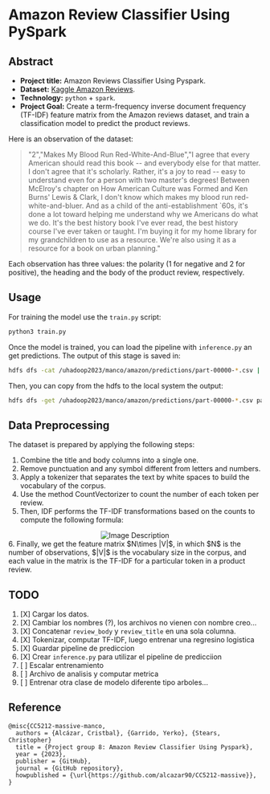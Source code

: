 # Amazon Review Classifier Using PySpark

## Abstract 

- **Project title:** Amazon Reviews Classifier Using Pyspark.
- **Dataset:** [Kaggle Amazon Reviews](https://www.kaggle.com/datasets/kritanjalijain/amazon-reviews?select=test.csv).
- **Technology:** `python` + `spark`.
- **Project Goal:** Create a term-frequency inverse document frequency (TF-IDF) feature matrix from the Amazon reviews dataset, and train a classification model to predict the product reviews.


Here is an observation of the dataset:

> "2","Makes My Blood Run Red-White-And-Blue","I agree that every American should read this book -- and everybody else for that matter. I don't agree that it's scholarly. Rather, it's a joy to read -- easy to understand even for a person with two master's degrees! Between McElroy's chapter on How American Culture was Formed and Ken Burns' Lewis & Clark, I don't know which makes my blood run red-white-and-bluer. And as a child of the anti-establishment `60s, it's done a lot toward helping me understand why we Americans do what we do. It's the best history book I've ever read, the best history course I've ever taken or taught. I'm buying it for my home library for my grandchildren to use as a resource. We're also using it as a resource for a book on urban planning."


Each observation has three values: the polarity (1 for negative and 2 for positive), the heading and the body of the product review, respectively.


## Usage

For training the model use the `train.py` script:

```bash
python3 train.py
```

Once the model is trained, you can load the pipeline with `inference.py` an 
get predictions. The output of this stage is saved in:

```bash
hdfs dfs -cat /uhadoop2023/manco/amazon/predictions/part-00000-*.csv | wc
```

Then, you can copy from the hdfs to the local system the output:

```bash
hdfs dfs -get /uhadoop2023/manco/amazon/predictions/part-00000-*.csv part0.csv
```

## Data Preprocessing

The dataset is prepared by applying the following steps:

1. Combine the title and body columns into a single one.
2. Remove punctuation and any symbol different from letters and numbers.
3. Apply a tokenizer that separates the text by white spaces to build the vocabulary of the corpus.
4. Use the method CountVectorizer to count the number of each token per review.
5. Then, IDF performs the TF-IDF transformations based on the counts to compute the following formula:
<center>
 	<img src="https://miro.medium.com/v2/resize:fit:1400/1*qQgnyPLDIkUmeZKN2_ZWbQ.png" alt="Image Description">
</center>
6. Finally, we get the feature matrix $N\times |V|$, in which $N$ is the number of observations, $|V|$ is the vocabulary size in the corpus, and each value in the matrix is the TF-IDF for a particular token in a product review.


## TODO

1. [X] Cargar los datos.
1. [X] Cambiar los nombres (?), los archivos no vienen con nombre creo...
1. [X] Concatenar `review_body` y `review_title` en una sola columna.
1. [X] Tokenizar, computar TF-IDF, luego entrenar una regresino logistica
1. [X] Guardar pipeline de prediccion
1. [X] Crear `inference.py` para utilizar el pipeline de predicciion
1. [ ] Escalar entrenamiento
1. [ ] Archivo de analisis y computar metrica
1. [ ] Entrenar otra clase de modelo diferente tipo arboles...



## Reference

```
@misc{CC5212-massive-manco,
  authors = {Alcázar, Cristbal}, {Garrido, Yerko}, {Stears, Christopher}
  title = {Project group 8: Amazon Review Classifier Using Pyspark},
  year = {2023},
  publisher = {GitHub},
  journal = {GitHub repository},
  howpublished = {\url{https://github.com/alcazar90/CC5212-massive}},
}
```
